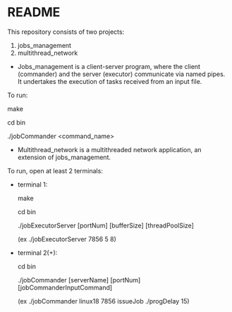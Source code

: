 # README

This repository consists of two projects:
1. jobs_management
2. multithread_network

- Jobs_management is a client-server program, where the client (commander) and the server (executor) communicate via named pipes. It undertakes the execution of tasks received from an input file.

To run:

  make

  cd bin

  ./jobCommander <command_name> <arguments>

- Multithread_network is a multithreaded network application, an extension of jobs_management.

To run, open at least 2 terminals:
  - terminal 1:

    make

    cd bin

    ./jobExecutorServer [portNum] [bufferSize] [threadPoolSize]

    (ex ./jobExecutorServer 7856 5 8)

  - terminal 2(+):

    cd bin

    ./jobCommander [serverName] [portNum] [jobCommanderInputCommand]

    (ex ./jobCommander linux18 7856 issueJob ./progDelay 15)
  
